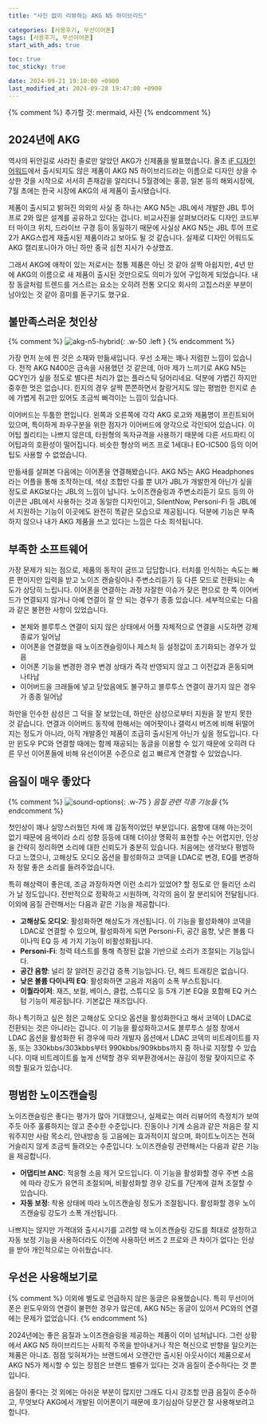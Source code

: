 ```yaml
---
title: "사진 없이 리뷰하는 AKG N5 하이브리드"

categories: [사용후기, 무선이어폰]
tags: [사용후기, 무선이어폰]
start_with_ads: true

toc: true
toc_sticky: true

date: 2024-09-21 19:10:00 +0900
last_modified_at: 2024-09-28 19:47:00 +0900
---
```


{% comment %}
추가할 것: mermaid, 사진
{% endcomment %}

## **2024년에 AKG**

역사의 뒤안길로 사라진 줄로만 알았던 AKG가 신제품을 발표했습니다. 올초 [iF 디자인 어워드](https://ifdesign.com/en/winner-ranking/project/akg-n5-hybrid/634726)에서 출시되지도 않은 제품이 AKG N5 하이브리드라는 이름으로 디자인 상을 수상한 것을 시작으로 서서히 존재감을 알리더니 5월경에는 홍콩, 일본 등의 해외시장에, 7월 초에는 한국 시장에 AKG의 새 제품이 출시됐습니다.

제품이 출시되고 밝혀진 의외의 사실 중 하나는 AKG N5는 JBL에서 개발한 JBL 투어 프로 2와 많은 설계를 공유하고 있다는 겁니다. 비교사진을 살펴보더라도 디자인 코드부터 마이크 위치, 드라이브 구경 등이 동일하기 때문에 사실상 AKG N5는 JBL 투어 프로 2가 AKG스럽게 재출시된 제품이라고 보아도 될 것 같습니다. 실제로 디자인 어워드도 AKG 캘리포니아가 아닌 하만 중국 심천 지사가 수상했죠.

그래서 AKG에 애착이 있는 저로서는 정통 제품은 아닌 것 같아 살짝 아쉽지만, 4년 만에 AKG의 이름으로 새 제품이 출시된 것만으로도 의미가 있어 구입하게 되었습니다. 내장 동글처럼 트렌드를 거스르는 요소는 오히려 전통 오디오 회사의 고집스러운 부분이 남아있는 것 같아 흥미를 돋구기도 했구요.

## **불만족스러운 첫인상**

{% comment %}
![akg-n5-hybrid](/2024-09-21-akg-n5-hybrid-reveiw/20240922_175311.webp){: .w-50 .left }
{% endcomment %}

가장 먼저 눈에 띈 것은 소재와 만듦새입니다. 우선 소재는 꽤나 저렴한 느낌이 있습니다. 전작 AKG N400은 금속을 사용했던 것 같은데, 아마 제가 느끼기로 AKG N5는 QCY인가 싶을 정도로 별다른 처리가 없는 플라스틱 덩어리네요. 덕분에 가볍긴 하지만 중후한 멋은 없습니다. 힌지의 경우 살짝 쫀쫀하면서 찰랑거지도 않는 평범한 힌지로 손에 가볍게 쥐고만 있어도 조금씩 삐걱이는 느낌이 있습니다.

이어버드는 두툼한 편입니다. 왼쪽과 오른쪽에 각각 AKG 로고와 제품명이 프린트되어 있으며, 특이하게 좌우구분을 위한 점자가 이어버드에 양각으로 각인되어 있습니다. 이어팁 퀄리티는 나쁘지 않은데, 타원형의 독자규격을 사용하기 때문에 다른 서드파티 이어팁과의 호환성이 떨어집니다. 비슷한 형상의 버즈 프로 1세대나 EO-IC500 등의 이어팁도 사용할 수 없었습니다.

만듦새를 살펴본 다음에는 이어폰을 연결해봤습니다. AKG N5는 AKG Headphones라는 어플을 통해 조작하는데, 색상 조합만 다를 뿐 UI가 JBL가 개발한게 아닌가 싶을 정도로 AKG보다는 JBL의 느낌이 납니다. 노이즈캔슬링과 주변소리듣기 모드 등의 아이콘은 JBL에서 사용하는 것과 동일한 디자인이고, SilentNow, Personi-Fi 등 JBL에서 지원하는 기능이 이곳에도 완전히 똑같은 모습으로 제공됩니다. 덕분에 기능은 부족하지 않으나 내가 AKG 제품을 쓰고 있다는 느낌은 다소 희석됩니다.

## **부족한 소프트웨어**

가장 문제가 되는 점으로, 제품의 동작이 굼뜨고 답답합니다. 터치를 인식하는 속도는 빠른 편이지만 입력을 받고 노이즈 캔슬링이나 주변소리듣기 등 다른 모드로 전환되는 속도가 상당히 느립니다. 이어폰을 연결하는 과정 자잘한 이슈가 잦은 편으로 한 쪽 이어버드가 연결되지 않거나 아예 연결이 잘 안 되는 경우가 종종 있습니다. 세부적으로는 다음과 같은 불편한 사항이 있었습니다.

- 본체와 블루투스 연결이 되지 않은 상태에서 어플 자체적으로 연결을 시도하면 강제종료가 일어남
- 이어폰을 연결했을 때 노이즈캔슬링이나 제스처 등 설정값이 초기화되는 경우가 있음
- 이어폰 기능을 변경한 경우 변경 상태가 즉각 반영되지 않고 그 이전값과 혼동되며 나타남
- 이어버드을 크래들에 넣고 닫았음에도 불구하고 블루투스 연결이 끊기지 않은 경우가 종종 일어남

하만을 인수한 삼성은 그 덕을 잘 보았는데, 하만은 삼성으로부터 지원을 잘 받지 못한 것 같습니다. 연결과 이어버드 동작에 한해서는 에어팟이나 갤럭시 버즈에 비해 뒤떨어지는 정도가 아니라, 아직 개발중인 제품이 조급히 출시된게 아닌가 싶을 정도입니다. 다만 윈도우 PC와 연결할 때에는 함께 재공되는 동글을 이용할 수 있기 때문에 오히려 다른 무선 이어폰들에 비해 유선이어폰 수준으로 쉽고 빠르게 연결할 수 있었습니다.

## **음질이 매우 좋았다**

{% comment %}
![sound-options](/2024-09-21-akg-n5-hybrid-reveiw/sound-options.webp){: .w-75 }
_음질 관련 각종 기능들_
{% endcomment %}

첫인상이 꽤나 실망스러웠던 차에 꽤 감동적이었던 부분입니다. 음향에 대해 아는것이 없기 때문에 음색이라 소리 성향 등등에 대해 더이상 명확히 표현할 수는 어렵지만, 인상을 간략히 정리하면 소리에 대한 신뢰도가 충분히 있습니다. 처음에는 생각보다 평범하다고 느꼈으나, 고해상도 오디오 옵션을 활성화하고 코덱을 LDAC로 변경, EQ를 변경하자 정말 좋은 소리를 들려주었습니다.

특히 해상력이 좋은데, 조금 과장하자면 이런 소리가 있었어? 할 정도로 안 들리던 소리가 날 정도입니다. 전반적으로 정확하고 시원하며, 각각의 음이 잘 분리되어 전달됩니다. 이외에 음질 관련해서는 다음과 같은 기능을 제공합니다.

- **고해상도 오디오**: 활성화하면 해상도가 개선됩니다. 이 기능을 활성화해야 코덱을 LDAC로 연결할 수 있으며, 활성화하게 되면 Personi-Fi, 공간 음향, 낮은 볼륨 다이나믹 EQ 등 세 가지 기능이 비활성화됩니다.
- **Personi-Fi**: 청력 테스트를 통해 측정된 값을 기반으로 소리가 조절되는 기능입니다.
- **공간 음향**: 널리 잘 알려진 공간감 증폭 기능입니다. 단, 헤드 트래킹은 없습니다.
- **낮은 볼륨 다이나믹 EQ**: 활성화하면 고음과 저음이 소폭 부스트됩니다.
- **이퀄라이저**: 재즈, 보컬, 베이스, 클럽, 스튜디오 등 5개 기본 EQ을 포함해 EQ 커스텀 기능이 제공됩니다. 기본값은 재즈입니다.

하나 특기하고 싶은 점은 고해상도 오디오 옵션을 활성화한다고 해서 코덱이 LDAC로 전환되는 것은 아니라는 겁니다. 이 기능을 활성화하고서도 블루투스 설정 창에서 LDAC 옵션을 활성화한 뒤 경우에 따라 개발자 옵션에서 LDAC 코덱의 비트레이트를 자동, 또는 330kbbs/303kbbs부터 990kbbs/909kbbs까지 중 하나로 지정할 수 있습니다. 이때 비트레이트를 높게 선택할 경우 외부환경에서는 끊김이 정말 잦아지므로 주의할 필요가 있습니다.

## **평범한 노이즈캔슬링**

노이즈캔슬링은 좋다는 평가가 많아 기대했으나, 실제로는 여러 리뷰어의 측정치가 보여주듯 아주 훌륭하지는 않고 준수한 수준입니다. 진동이나 기계 소음과 같은 저음은 잘 지워주지만 사람 목소리, 안내방송 등 고음에는 효과적이지 않으며, 화이트노이즈는 전혀 거슬리지 않게 조금씩 들려오는 수준입니다. 노이즈캔슬링 관련해서는 다음과 같은 기능을 제공합니다.

- **어댑티브 ANC**: 적응형 소음 제거 모드입니다. 이 기능을 활성화할 경우 주변 소음에 따라 강도가 유연히 조절되며, 비활성화할 경우 강도를 7단계에 걸쳐 조절할 수 있습니다.
- **자동 보정**: 착용 상태에 따라 노이즈캔슬링 정도가 조절됩니다. 활성화할 경우 노이즈캔슬링 강도가 소폭 개선됩니다.

나쁘지는 않지만 가격대와 출시시기를 고려할 때 노이즈캔슬링 강도를 최대로 설정하고 자동 보정 기능을 사용하더라도 이전에 사용하던 버즈 2 프로와 큰 차이가 없다는 인상을 받아 개인적으로는 아쉬웠습니다.

## **우선은 사용해보기로**

{% comment %}
이외에 별도로 언급하지 않은 동글은 유용했습니다. 특히 무선이어폰은 윈도우와의 연결이 불편한 경우가 많은데, AKG N5는 동글이 있어서 PC와의 연결에는 문제가 없었습니다.
{% endcomment %}

2024년에는 좋은 음질과 노이즈캔슬링을 제공하는 제품이 이미 넘쳐납니다. 그런 상황에서 AKG N5 하이브리드는 사회적 주목을 받아내거나 작은 혁신으로 반향을 일으키는 제품은 아니죠. 점점 잊혀져가는 브랜드에서 오랜간만 출시된 아웃사이더 제품으로서 AKG N5가 제시할 수 있는 장점은 브랜드 벨류가 있다는 것과 음질이 준수하다는 것 뿐입니다.

음질이 좋다는 것 외에는 아쉬운 부분이 많지만 그래도 다시 강조할 만큼 음질이 준수하고, 무엇보다 AKG에서 개발된 이어폰이기 때문에 호기심삼아 당분간 잘 사용해보려고 합니다.